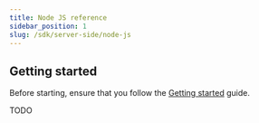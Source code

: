 ```yaml
---
title: Node JS reference
sidebar_position: 1
slug: /sdk/server-side/node-js
---
```


## Getting started

Before starting, ensure that you follow the [Getting started](/) guide.

TODO
